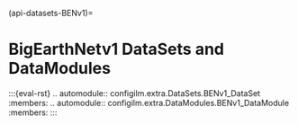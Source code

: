 (api-datasets-BENv1)=
# BigEarthNetv1 DataSets and DataModules

:::{eval-rst}
.. automodule:: configilm.extra.DataSets.BENv1_DataSet
    :members:
.. automodule:: configilm.extra.DataModules.BENv1_DataModule
    :members:
:::
